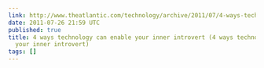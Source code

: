 ```yaml
---
link: http://www.theatlantic.com/technology/archive/2011/07/4-ways-technology-can-enable-your-inner-introvert/242469/
date: 2011-07-26 21:59 UTC
published: true
title: 4 ways technology can enable your inner introvert (4 ways technology can enable
  your inner introvert)
tags: []
---
```



